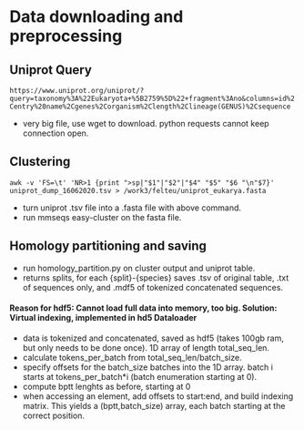 # Data downloading and preprocessing

## Uniprot Query
`https://www.uniprot.org/uniprot/?query=taxonomy%3A%22Eukaryota+%5B2759%5D%22+fragment%3Ano&columns=id%2Centry%20name%2Cgenes%2Corganism%2Clength%2Clineage(GENUS)%2Csequence`
 - very big file, use wget to download. python requests cannot keep connection open.

## Clustering

    awk -v 'FS=\t' 'NR>1 {print ">sp|"$1"|"$2"|"$4" "$5" "$6 "\n"$7}' uniprot_dump_16062020.tsv > /work3/felteu/uniprot_eukarya.fasta

- turn uniprot .tsv file into a .fasta file with above command.
- run mmseqs easy-cluster on the fasta file.

## Homology partitioning and saving

- run homology_partition.py on cluster output and uniprot table.
- returns splits, for each {split}-{species} saves .tsv of original table, .txt of sequences only, and .mdf5 of tokenized concatenated sequences.


#### Reason for hdf5: Cannot load full data into memory, too big. Solution: Virtual indexing, implemented in hd5 Dataloader
- data is tokenized and concatenated, saved as hdf5 (takes 100gb ram, but only needs to be done once). 1D array of length total_seq_len.
- calculate tokens_per_batch from total_seq_len/batch_size.
- specify offsets for the batch_size batches into the 1D array. batch i starts at tokens_per_batch*i (batch enumeration starting at 0).
- compute bptt lenghts as before, starting at 0
- when accessing an element, add offsets to start:end, and build indexing matrix. This yields a (bptt,batch_size) array, each batch starting at the correct position.
